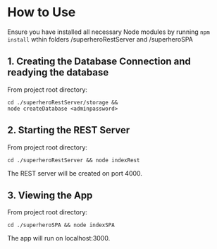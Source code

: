 # How to Use

Ensure you have installed all necessary Node modules by running 
```npm install```
wthin folders /superheroRestServer
and /superheroSPA

## 1. Creating the Database Connection and readying the database

From project root directory:
```shell
cd ./superheroRestServer/storage &&
node createDatabase <adminpassword>
```

## 2. Starting the REST Server

From project root directory:
```shell
cd ./superheroRestServer && node indexRest
```
The REST server will be created on port 4000.

## 3. Viewing the App

From project root directory:
```shell
cd ./superheroSPA && node indexSPA
```
The app will run on localhost:3000.
